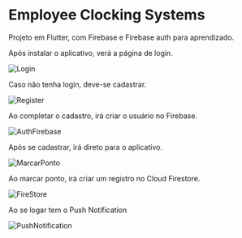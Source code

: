 # Employee Clocking Systems

Projeto em Flutter, com Firebase e Firebase auth para aprendizado.

Após instalar o aplicativo, verá a página de login.

![Login](images/Login.jpeg)

Caso não tenha login, deve-se cadastrar.

![Register](images/Registro.jpeg)

Ao completar o cadastro, irá criar o usuário no Firebase.

![AuthFirebase](images/AuthFirebase.png)

Após se cadastrar, irá direto para o aplicativo.

![MarcarPonto](images/MarcarPonto.jpeg)

Ao marcar ponto, irá criar um registro no Cloud Firestore.

![FireStore](images/FireStore.png)

Ao se logar tem o Push Notification

![PushNotification](images/PushNotification.jpeg)